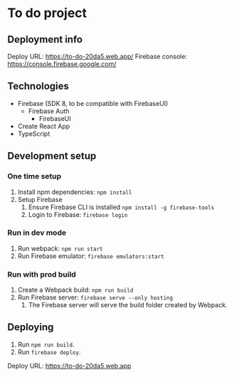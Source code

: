# To do project

## Deployment info
Deploy URL: https://to-do-20da5.web.app/
Firebase console: https://console.firebase.google.com/

## Technologies

- Firebase (SDK 8, to be compatible with FirebaseUI)
  - Firebase Auth
    - FirebaseUI
- Create React App
- TypeScript

## Development setup

### One time setup
1. Install npm dependencies: `npm install`
2. Setup Firebase
   1. Ensure Firebase CLI is installed `npm install -g firebase-tools`
   2. Login to Firebase: `firebase login`

### Run in dev mode
1. Run webpack: `npm run start`
2. Run Firebase emulator: `firebase emulators:start`

### Run with prod build
1. Create a Webpack build: `npm run build`
2. Run Firebase server: `firebase serve --only hosting`
   1. The Firebase server will serve the build folder created by Webpack.

## Deploying
1. Run `npm run build`.
1. Run `firebase deploy`.

Deploy URL: https://to-do-20da5.web.app

